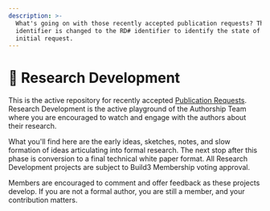 ```yaml
---
description: >-
  What's going on with those recently accepted publication requests? The PR#
  identifier is changed to the RD# identifier to identify the state of the
  initial request.
---
```


# 🐳 Research Development

This is the active repository for recently accepted [Publication Requests](../publication-requests.md). Research Development is the active playground of the Authorship Team where you are encouraged to watch and engage with the authors about their research.

What you'll find here are the early ideas, sketches, notes, and slow formation of ideas articulating into formal research. The next stop after this phase is conversion to a final technical white paper format. All Research Development projects are subject to Build3 Membership voting approval.&#x20;

Members are encouraged to comment and offer feedback as these projects develop. If you are not a formal author, you are still a member, and your contribution matters.&#x20;
